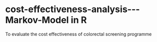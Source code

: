 # cost-effectiveness-analysis---Markov-Model in R
To evaluate the cost effectiveness of colorectal screening programme
